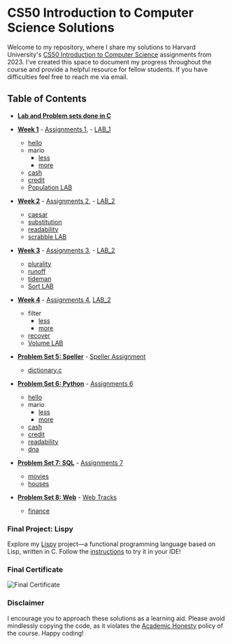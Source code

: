 # CS50 Introduction to Computer Science Solutions

Welcome to my repository, where I share my solutions to Harvard University's [CS50 Introduction to Computer Science](https://www.edx.org/course/cs50s-introduction-to-computer-science) assignments from 2023. I've created this space to document my progress throughout the course and provide a helpful resource for fellow students. If you have difficulties feel free to reach me via email.

## Table of Contents

- **[Lab and Problem sets done in C](/C)**

  
- **[Week 1](/C/Week1)** - [Assignments 1](https://cs50.harvard.edu/x/2023/psets/1/), - [LAB_1](https://cs50.harvard.edu/x/2023/labs/1/)
  
   * [hello](/C/Week1/Problem_Sets/hello)
   *  mario
        + [less](/C/Week1/Problem_Sets/mario/less)
        +  [more](/C/Week1/Problem_Sets/mario/more)
  * [cash](/C/Week1/Problem_Sets/cash)
  * [credit](/C/Week1/Problem_Sets/crredit)
  * [Population LAB](/C/Week1/Lab/Population)


- **[Week 2](/C/Week2)** - [Assignments 2](https://cs50.harvard.edu/x/2023/psets/2/), - [LAB_2](https://cs50.harvard.edu/x/2023/labs/2/)

  * [caesar](/C/Week2/Problem_Sets/caesar)
  * [substitution](/C/Week2/Problem_Sets/substitution)
  * [readability](/C/Week2/Problem_Sets/readability)
  * [scrabble LAB](/C/Week2/Lab/scrabble)

- **[Week 3](/C/Week3)** - [Assignments 3](https://cs50.harvard.edu/x/2023/psets/3/), - [LAB_2](https://cs50.harvard.edu/x/2023/labs/3/)
  
  * [plurality](/C/Week3/Problem_Sets/plurality)
  * [runoff](/C/Week3/Problem_Sets/runoff)
  * [tideman](/C/Week3/Problem_Sets/tideman)
  * [Sort LAB](C/Week3/Lab/Sort)

- **[Week 4](/C/Week4)** - [Assignments 4](https://cs50.harvard.edu/x/2023/psets/4/), [LAB_2](https://cs50.harvard.edu/x/2023/labs/4/)
  
  * filter
    + [less](/C/Week4/Problem_Sets/filter)
    + [more](/C/Week4/Problem_Sets/border-detection)
  * [recover](/C/Week4/Problem_Sets/recover)
  * [Volume LAB](C/Week4/Lab)

- **[Problem Set 5: Speller](/C/pset5/speller)** - [Speller Assignment](https://cs50.harvard.edu/x/2020/psets/5/speller/)
  * [dictionary.c](/C/pset5/speller/dictionary.c)

- **[Problem Set 6: Python](/Python/pset6/)** - [Assignments 6](https://cs50.harvard.edu/x/2020/psets/6/)
  * [hello](/Python/pset6/hello)
  * mario
    + [less](/Python/pset6/mario/less)
    + [more](/Python/pset6/mario/more)
  * [cash](/Python/pset6/cash)
  * [credit](/Python/pset6/credit)
  * [readability](/Python/pset6/readability)
  * [dna](/Python/pset6/dna)

- **[Problem Set 7: SQL](/Python/pset7/)** - [Assignments 7](https://cs50.harvard.edu/x/2020/psets/7/)
  * [movies](/Python/pset7/movies)
  * [houses](/Python/pset7/houses/houses)

- **[Problem Set 8: Web](/Python/finance)** - [Web Tracks](https://cs50.harvard.edu/x/2020/tracks/web/)
  * [finance](/Python/finance)

### Final Project: Lispy
Explore my [Lispy](https://github.com/Federico-abss/Lispy) project—a functional programming language based on Lisp, written in C. Follow the [instructions](https://github.com/Federico-abss/Lispy#using-cs50-ide-step-by-step) to try it in your IDE!

### Final Certificate
![Final Certificate](CS50%20certificate.png)

### Disclaimer
I encourage you to approach these solutions as a learning aid. Please avoid mindlessly copying the code, as it violates the [Academic Honesty](https://docs.cs50.net/2016/fall/syllabus/cs50.html#academic-honesty) policy of the course. Happy coding!
